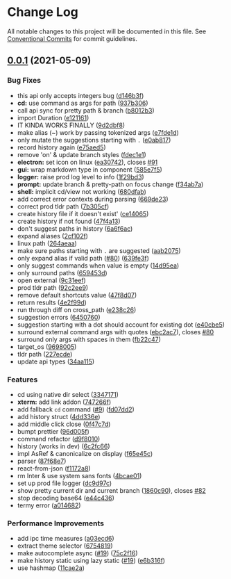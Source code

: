 # Change Log

All notable changes to this project will be documented in this file.
See [Conventional Commits](https://conventionalcommits.org) for commit guidelines.

## [0.0.1](https://github.com/termyapp/Termy/compare/v0.3.0...v0.0.1) (2021-05-09)


### Bug Fixes

* this api only accepts integers bug ([d146b3f](https://github.com/termyapp/Termy/commit/d146b3f010f0e7db1d8d5e1aa2db8cde545ea834))
* **cd:** use command as args for path ([937b306](https://github.com/termyapp/Termy/commit/937b30630f923f61cbaab3dc90ab30ce63f17afe))
* call api sync for pretty path & branch ([b8012b3](https://github.com/termyapp/Termy/commit/b8012b30ccca781f065a5364d2ed986fe05901b5))
* import Duration ([e121161](https://github.com/termyapp/Termy/commit/e121161d636b12c6deccbabdcd62b248077cf16d))
* IT KINDA WORKS FINALLY ([9d2dbf8](https://github.com/termyapp/Termy/commit/9d2dbf8170c2c80d7ced5863c9584c785f4a99ca))
* make alias (~) work by passing tokenized args ([e7fde1d](https://github.com/termyapp/Termy/commit/e7fde1d83785bab3f7bc9dd276a637b09d738116))
* only mutate the suggestions starting with `.` ([e0ab817](https://github.com/termyapp/Termy/commit/e0ab817581a238ed3de0f7620db5a1caa68ac102))
* record history again ([e75aed5](https://github.com/termyapp/Termy/commit/e75aed54faee67318d5eb3edcd16a70ae289bdd1))
* remove 'on' & update branch styles ([fdec1e1](https://github.com/termyapp/Termy/commit/fdec1e181a3aa5dfec5abfc86d1cf6b8a0893219))
* **electron:** set icon on linux ([ea30742](https://github.com/termyapp/Termy/commit/ea307426e3f65c4dfdb2fea8df71a6378cad11f4)), closes [#91](https://github.com/termyapp/Termy/issues/91)
* **gui:** wrap markdown type in component ([585e7f5](https://github.com/termyapp/Termy/commit/585e7f5a577c339d5e41508fb441d35b3e9f1a5a))
* **logger:** raise prod log level to info ([1f29bd3](https://github.com/termyapp/Termy/commit/1f29bd3467c1451745c409f9ae823ecf16aa9a59))
* **prompt:** update branch & pretty-path on focus change ([f34ab7a](https://github.com/termyapp/Termy/commit/f34ab7a4533d1108b6411c21d9a96cfb284cf70c))
* **shell:** implicit cd/view not working ([680dfab](https://github.com/termyapp/Termy/commit/680dfabf9041a2fabc70a856afb600879f9dec41))
* add correct error contexts during parsing ([669de23](https://github.com/termyapp/Termy/commit/669de23e0b8aa8d909db89b642fb3051aeef61ba))
* correct prod tldr path ([7b305cf](https://github.com/termyapp/Termy/commit/7b305cfd1d9e4b12a37c223e4ed22f6f825ffb2f))
* create history file if it doesn't exist' ([ce14065](https://github.com/termyapp/Termy/commit/ce14065838ac149024cce0c0f9651d50115b9c76))
* create history if not found ([47f4a13](https://github.com/termyapp/Termy/commit/47f4a133b8c896b2d30ac41b3a8a038452080ada))
* don't suggest paths in history ([6a6f6ac](https://github.com/termyapp/Termy/commit/6a6f6acc866f40e9150e6ed050455b1415428979))
* expand aliases ([2cf102f](https://github.com/termyapp/Termy/commit/2cf102f4efcb1d2f51a9bf5e2d90cdd84c229f6d))
* linux path ([264aeaa](https://github.com/termyapp/Termy/commit/264aeaae23bb0755a07798b32727c4a2520c25c2))
* make sure paths starting with `.` are suggested ([aab2075](https://github.com/termyapp/Termy/commit/aab2075086c39bb58fb849799f0faa690903c4a9))
* only expand alias if valid path ([#80](https://github.com/termyapp/Termy/issues/80)) ([639fe3f](https://github.com/termyapp/Termy/commit/639fe3f68e6053c7de38f51cd4f4c674281a8f86))
* only suggest commands when value is empty ([14d95ea](https://github.com/termyapp/Termy/commit/14d95eab8abc3917ad159d83ef5d29555ff12b63))
* only surround paths ([659453d](https://github.com/termyapp/Termy/commit/659453d4cde375f4152b33f362c4361e3a08bf22))
* open external ([9c31eef](https://github.com/termyapp/Termy/commit/9c31eefa23f41ed254648a04cc70ea0938327ef8))
* prod tldr path ([92c2ee9](https://github.com/termyapp/Termy/commit/92c2ee94c0cb24db63744b07c988385313e8a6c2))
* remove default shortcuts value ([47f8d07](https://github.com/termyapp/Termy/commit/47f8d0799f69a89ada4f8820e624e9baa28c5fff))
* return results ([4e2f99d](https://github.com/termyapp/Termy/commit/4e2f99dade4a2d4d829bdb93f9af93c801b3ed90))
* run through diff on cross_path ([e238c26](https://github.com/termyapp/Termy/commit/e238c26508d076092c5fb4df99db18f42e71c234))
* suggestion errors ([6450760](https://github.com/termyapp/Termy/commit/645076019bdb1ae7bfa1cca6bd71dacd4facaa02))
* suggestion starting with a dot should account for existing dot ([e40cbe5](https://github.com/termyapp/Termy/commit/e40cbe5a0fa3412d771b7dd89392c959ad341396))
* surround external command args with quotes ([ebc2ac7](https://github.com/termyapp/Termy/commit/ebc2ac7e938a4ee9c2324dfbaffb6aded24f30d4)), closes [#80](https://github.com/termyapp/Termy/issues/80)
* surround only args with spaces in them ([fb22c47](https://github.com/termyapp/Termy/commit/fb22c477df617fc2c0d47ff502a4dd4cf0d57241))
* target_os ([9698005](https://github.com/termyapp/Termy/commit/96980050303b1792a8afbe5232788d8c96e0c8d4))
* tldr path ([227ecde](https://github.com/termyapp/Termy/commit/227ecdef795ea8b17a71af00a98a62bd53617c94))
* update api types ([34aa115](https://github.com/termyapp/Termy/commit/34aa11564d763d7c1deb67769ae20c1f1c55c0d9))


### Features

* cd using native dir select ([3347171](https://github.com/termyapp/Termy/commit/3347171436f7938bfe32a31fc4fa247246db8900))
* **xterm:** add link addon ([747266f](https://github.com/termyapp/Termy/commit/747266f27bad3f4c65478d6e58f453d098933405))
* add fallback `cd` command ([#9](https://github.com/termyapp/Termy/issues/9)) ([fd07dd2](https://github.com/termyapp/Termy/commit/fd07dd28e4339b57893897807ae5dece91caa763))
* add history struct ([4dd336e](https://github.com/termyapp/Termy/commit/4dd336ecf28acc7b3b51a5dd9da14b23394984d3))
* add middle click close ([0f47c7d](https://github.com/termyapp/Termy/commit/0f47c7d41cc0611c99b2125458b2edcbe43f8bee))
* bumpt prettier ([96d005f](https://github.com/termyapp/Termy/commit/96d005f1e17629b1a40ce7224d099d7be8faf6b0))
* command refactor ([d9f8010](https://github.com/termyapp/Termy/commit/d9f801098dc928a8237ada5ab28514e21e30ea55))
* history (works in dev) ([6c2fc66](https://github.com/termyapp/Termy/commit/6c2fc6652311fa49496e953dbd4002e7b2979a03))
* impl AsRef<Path> & canonicalize on display ([f65e45c](https://github.com/termyapp/Termy/commit/f65e45c52afc6e18cd0f22587a918b397652cdfb))
* parser ([87f68e7](https://github.com/termyapp/Termy/commit/87f68e7d82b157f7daaefc26b5ce47f8b5c8465b))
* react-from-json ([f1172a8](https://github.com/termyapp/Termy/commit/f1172a8b6e39108f169ee94b61992d70da0d6da2))
* rm Inter & use system sans fonts ([4bcae01](https://github.com/termyapp/Termy/commit/4bcae019c44d5d5b019d6ff399df792e2a05b52c))
* set up prod file logger ([dc9d97c](https://github.com/termyapp/Termy/commit/dc9d97cd10ea79baea0a5b61bab5a483251a3918))
* show pretty current dir and current branch ([1860c90](https://github.com/termyapp/Termy/commit/1860c90556bfea41081b9395022a1ee22d16c99b)), closes [#82](https://github.com/termyapp/Termy/issues/82)
* stop decoding base64 ([e44c436](https://github.com/termyapp/Termy/commit/e44c4366238eeb01a6c79579d0dc09f0e64b5d74))
* termy error ([a014682](https://github.com/termyapp/Termy/commit/a01468288cbe028866ed4a2fc584bb0faae401b1))


### Performance Improvements

* add ipc time measures ([a03ecd6](https://github.com/termyapp/Termy/commit/a03ecd65c6b05c9b9373652123fe7837f7614fe0))
* extract theme selector ([6754819](https://github.com/termyapp/Termy/commit/67548193fe3392105a5c5ebdb16f3f7ed3e2e359))
* make autocomplete async ([#19](https://github.com/termyapp/Termy/issues/19)) ([75c2f16](https://github.com/termyapp/Termy/commit/75c2f16220469a11b4d999c8a7df0959d1623a02))
* make history static using lazy static ([#19](https://github.com/termyapp/Termy/issues/19)) ([e6b316f](https://github.com/termyapp/Termy/commit/e6b316fff60c0973fcc7992eabc8a9b13ed73bcc))
* use hashmap ([11cae2a](https://github.com/termyapp/Termy/commit/11cae2af75d84bf597f8ac075bdd3c6104f6799f))
